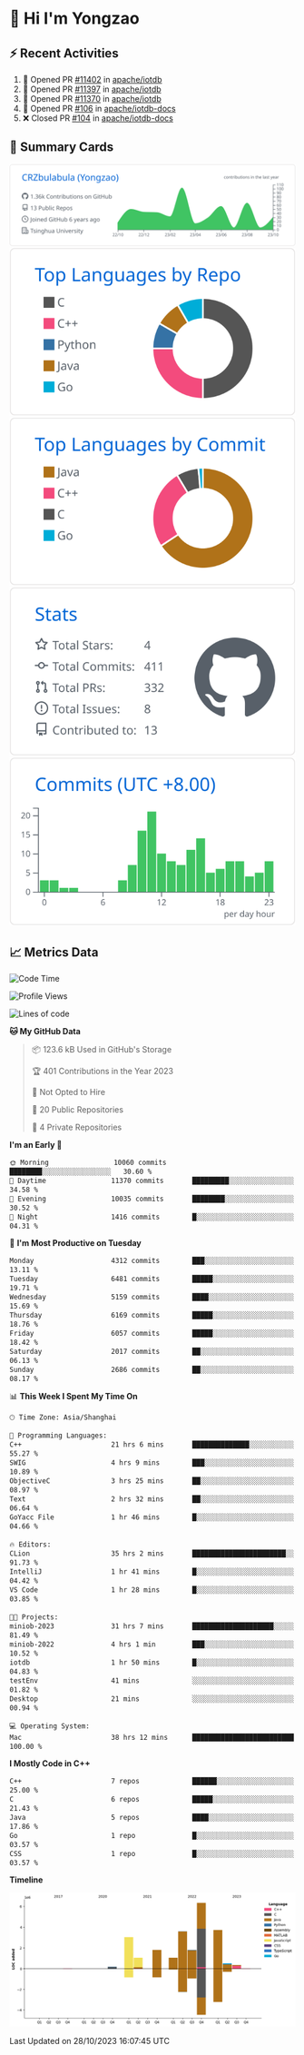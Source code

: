 # 👋 Hi I'm Yongzao

## ⚡ Recent Activities
<!--START_SECTION:activity-->
1. 💪 Opened PR [#11402](https://github.com/apache/iotdb/pull/11402) in [apache/iotdb](https://github.com/apache/iotdb)
2. 💪 Opened PR [#11397](https://github.com/apache/iotdb/pull/11397) in [apache/iotdb](https://github.com/apache/iotdb)
3. 💪 Opened PR [#11370](https://github.com/apache/iotdb/pull/11370) in [apache/iotdb](https://github.com/apache/iotdb)
4. 💪 Opened PR [#106](https://github.com/apache/iotdb-docs/pull/106) in [apache/iotdb-docs](https://github.com/apache/iotdb-docs)
5. ❌ Closed PR [#104](https://github.com/apache/iotdb-docs/pull/104) in [apache/iotdb-docs](https://github.com/apache/iotdb-docs)
<!--END_SECTION:activity-->

## 🎑 Summary Cards

[![](https://raw.githubusercontent.com/CRZbulabula/CRZbulabula/main/profile-summary-card-output/github/0-profile-details.svg)](https://github.com/vn7n24fzkq/github-profile-summary-cards)
[![](https://raw.githubusercontent.com/CRZbulabula/CRZbulabula/main/profile-summary-card-output/github/1-repos-per-language.svg)](https://github.com/vn7n24fzkq/github-profile-summary-cards) [![](https://raw.githubusercontent.com/CRZbulabula/CRZbulabula/main/profile-summary-card-output/github/2-most-commit-language.svg)](https://github.com/vn7n24fzkq/github-profile-summary-cards)
[![](https://raw.githubusercontent.com/CRZbulabula/CRZbulabula/main/profile-summary-card-output/github/3-stats.svg)](https://github.com/vn7n24fzkq/github-profile-summary-cards) [![](https://raw.githubusercontent.com/CRZbulabula/CRZbulabula/main/profile-summary-card-output/github/4-productive-time.svg)](https://github.com/vn7n24fzkq/github-profile-summary-cards)

## 📈 Metrics Data

<!--START_SECTION:waka-->
![Code Time](http://img.shields.io/badge/Code%20Time-399%20hrs%2029%20mins-blue)

![Profile Views](http://img.shields.io/badge/Profile%20Views-9-blue)

![Lines of code](https://img.shields.io/badge/From%20Hello%20World%20I%27ve%20Written-23.3%20million%20lines%20of%20code-blue)

**🐱 My GitHub Data** 

> 📦 123.6 kB Used in GitHub's Storage 
 > 
> 🏆 401 Contributions in the Year 2023
 > 
> 🚫 Not Opted to Hire
 > 
> 📜 20 Public Repositories 
 > 
> 🔑 4 Private Repositories 
 > 
**I'm an Early 🐤** 

```text
🌞 Morning                10060 commits       ████████░░░░░░░░░░░░░░░░░   30.60 % 
🌆 Daytime                11370 commits       █████████░░░░░░░░░░░░░░░░   34.58 % 
🌃 Evening                10035 commits       ████████░░░░░░░░░░░░░░░░░   30.52 % 
🌙 Night                  1416 commits        █░░░░░░░░░░░░░░░░░░░░░░░░   04.31 % 
```
📅 **I'm Most Productive on Tuesday** 

```text
Monday                   4312 commits        ███░░░░░░░░░░░░░░░░░░░░░░   13.11 % 
Tuesday                  6481 commits        █████░░░░░░░░░░░░░░░░░░░░   19.71 % 
Wednesday                5159 commits        ████░░░░░░░░░░░░░░░░░░░░░   15.69 % 
Thursday                 6169 commits        █████░░░░░░░░░░░░░░░░░░░░   18.76 % 
Friday                   6057 commits        █████░░░░░░░░░░░░░░░░░░░░   18.42 % 
Saturday                 2017 commits        ██░░░░░░░░░░░░░░░░░░░░░░░   06.13 % 
Sunday                   2686 commits        ██░░░░░░░░░░░░░░░░░░░░░░░   08.17 % 
```


📊 **This Week I Spent My Time On** 

```text
🕑︎ Time Zone: Asia/Shanghai

💬 Programming Languages: 
C++                      21 hrs 6 mins       ██████████████░░░░░░░░░░░   55.27 % 
SWIG                     4 hrs 9 mins        ███░░░░░░░░░░░░░░░░░░░░░░   10.89 % 
ObjectiveC               3 hrs 25 mins       ██░░░░░░░░░░░░░░░░░░░░░░░   08.97 % 
Text                     2 hrs 32 mins       ██░░░░░░░░░░░░░░░░░░░░░░░   06.64 % 
GoYacc File              1 hr 46 mins        █░░░░░░░░░░░░░░░░░░░░░░░░   04.66 % 

🔥 Editors: 
CLion                    35 hrs 2 mins       ███████████████████████░░   91.73 % 
IntelliJ                 1 hr 41 mins        █░░░░░░░░░░░░░░░░░░░░░░░░   04.42 % 
VS Code                  1 hr 28 mins        █░░░░░░░░░░░░░░░░░░░░░░░░   03.85 % 

🐱‍💻 Projects: 
miniob-2023              31 hrs 7 mins       ████████████████████░░░░░   81.49 % 
miniob-2022              4 hrs 1 min         ███░░░░░░░░░░░░░░░░░░░░░░   10.52 % 
iotdb                    1 hr 50 mins        █░░░░░░░░░░░░░░░░░░░░░░░░   04.83 % 
testEnv                  41 mins             ░░░░░░░░░░░░░░░░░░░░░░░░░   01.82 % 
Desktop                  21 mins             ░░░░░░░░░░░░░░░░░░░░░░░░░   00.94 % 

💻 Operating System: 
Mac                      38 hrs 12 mins      █████████████████████████   100.00 % 
```

**I Mostly Code in C++** 

```text
C++                      7 repos             ██████░░░░░░░░░░░░░░░░░░░   25.00 % 
C                        6 repos             █████░░░░░░░░░░░░░░░░░░░░   21.43 % 
Java                     5 repos             ████░░░░░░░░░░░░░░░░░░░░░   17.86 % 
Go                       1 repo              █░░░░░░░░░░░░░░░░░░░░░░░░   03.57 % 
CSS                      1 repo              █░░░░░░░░░░░░░░░░░░░░░░░░   03.57 % 
```



**Timeline**

![Lines of Code chart](https://raw.githubusercontent.com/CRZbulabula/CRZbulabula/main/assets/bar_graph.png)


 Last Updated on 28/10/2023 16:07:45 UTC
<!--END_SECTION:waka-->

